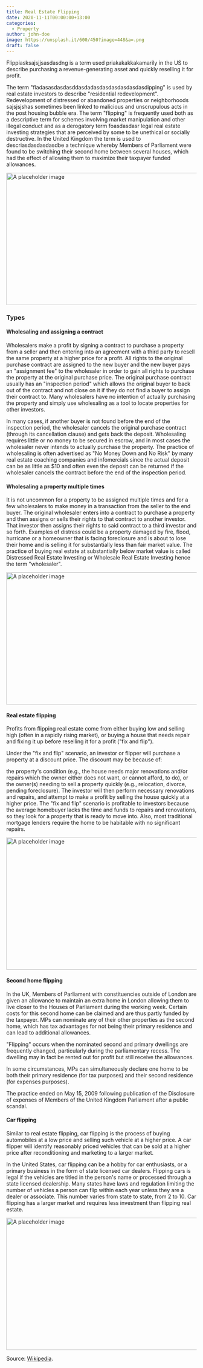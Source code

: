 ```yaml
---
title: Real Estate Flipping
date: 2020-11-11T00:00:00+13:00
categories:
  - Property
author: john-doe
image: https://unsplash.it/600/450?image=448&a=.png
draft: false
---
```

Flippiasksajsjjsasdasdng is a term used priakakakkakamarily in the US to describe purchasing a revenue-generating asset and quickly reselling it for profit.

The term "fladasasdasdasddasdadasdasdasdasdasdasdipping" is used by real estate investors to describe "residential redevelopment". Redevelopment of distressed or abandoned properties or neighborhoods sajsjsjshas sometimes been linked to malicious and unscrupulous acts in the post housing bubble era. The term "flipping" is frequently used both as a descriptive term for schemes involving market manipulation and other illegal conduct and as a derogatory term foasdasdasr legal real estate investing strategies that are perceived by some to be unethical or socially destructive. In the United Kingdom the term is used to descriasdasdasdasdbe a technique whereby Members of Parliament were found to be switching their second home between several houses, which had the effect of allowing them to maximize their taxpayer funded allowances.

<img width="960" height="350" alt="A placeholder image" src="https://unsplash.it/960/350?image=690" />

### Types

#### Wholesaling and assigning a contract

Wholesalers make a profit by signing a contract to purchase a property from a seller and then entering into an agreement with a third party to resell the same property at a higher price for a profit. All rights to the original purchase contract are assigned to the new buyer and the new buyer pays an "assignment fee" to the wholesaler in order to gain all rights to purchase the property at the original purchase price. The original purchase contract usually has an "inspection period" which allows the original buyer to back out of the contract and not close on it if they do not find a buyer to assign their contract to. Many wholesalers have no intention of actually purchasing the property and simply use wholesaling as a tool to locate properties for other investors.

In many cases, if another buyer is not found before the end of the inspection period, the wholesaler cancels the original purchase contract (through its cancellation clause) and gets back the deposit. Wholesaling requires little or no money to be secured in escrow, and in most cases the wholesaler never intends to actually purchase the property. The practice of wholesaling is often advertised as "No Money Down and No Risk" by many real estate coaching companies and infomercials since the actual deposit can be as little as $10 and often even the deposit can be returned if the wholesaler cancels the contract before the end of the inspection period.

#### Wholesaling a property multiple times

It is not uncommon for a property to be assigned multiple times and for a few wholesalers to make money in a transaction from the seller to the end buyer. The original wholesaler enters into a contract to purchase a property and then assigns or sells their rights to that contract to another investor. That investor then assigns their rights to said contract to a third investor and so forth. Examples of distress could be a property damaged by fire, flood, hurricane or a homeowner that is facing foreclosure and is about to lose their home and is selling it for substantially less than fair market value. The practice of buying real estate at substantially below market value is called Distressed Real Estate Investing or Wholesale Real Estate Investing hence the term "wholesaler".

<img width="960" height="350" alt="A placeholder image" src="https://unsplash.it/960/350?image=670" />

#### Real estate flipping

Profits from flipping real estate come from either buying low and selling high (often in a rapidly rising market), or buying a house that needs repair and fixing it up before reselling it for a profit ("fix and flip").

Under the "fix and flip" scenario, an investor or flipper will purchase a property at a discount price. The discount may be because of:

the property's condition (e.g., the house needs major renovations and/or repairs which the owner either does not want, or cannot afford, to do), or the owner(s) needing to sell a property quickly (e.g., relocation, divorce, pending foreclosure). The investor will then perform necessary renovations and repairs, and attempt to make a profit by selling the house quickly at a higher price. The "fix and flip" scenario is profitable to investors because the average homebuyer lacks the time and funds to repairs and renovations, so they look for a property that is ready to move into. Also, most traditional mortgage lenders require the home to be habitable with no significant repairs.

<img width="960" height="350" alt="A placeholder image" src="https://unsplash.it/960/350?image=442" />

#### Second home flipping

In the UK, Members of Parliament with constituencies outside of London are given an allowance to maintain an extra home in London allowing them to live closer to the Houses of Parliament during the working week. Certain costs for this second home can be claimed and are thus partly funded by the taxpayer. MPs can nominate any of their other properties as the second home, which has tax advantages for not being their primary residence and can lead to additional allowances.

"Flipping" occurs when the nominated second and primary dwellings are frequently changed, particularly during the parliamentary recess. The dwelling may in fact be rented out for profit but still receive the allowances.

In some circumstances, MPs can simultaneously declare one home to be both their primary residence (for tax purposes) and their second residence (for expenses purposes).

The practice ended on May 15, 2009 following publication of the Disclosure of expenses of Members of the United Kingdom Parliament after a public scandal.

#### Car flipping

Similar to real estate flipping, car flipping is the process of buying automobiles at a low price and selling such vehicle at a higher price. A car flipper will identify reasonably priced vehicles that can be sold at a higher price after reconditioning and marketing to a larger market.

In the United States, car flipping can be a hobby for car enthusiasts, or a primary business in the form of state licensed car dealers. Flipping cars is legal if the vehicles are titled in the person's name or processed through a state licensed dealership. Many states have laws and regulation limiting the number of vehicles a person can flip within each year unless they are a dealer or associate. This number varies from state to state, from 2 to 10. Car flipping has a larger market and requires less investment than flipping real estate.

<img width="960" height="350" alt="A placeholder image" src="https://unsplash.it/960/350?image=655" />

Source: [Wikipedia](https://en.wikipedia.org/wiki/Flipping).